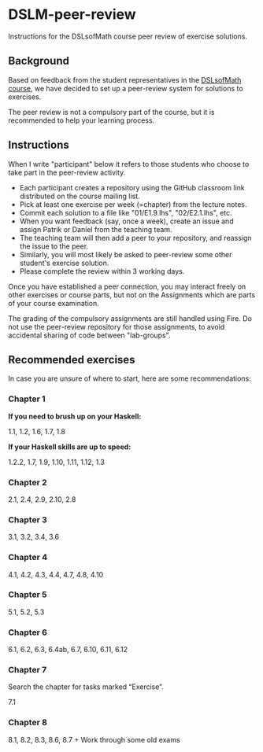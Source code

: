 # DSLM-peer-review

Instructions for the DSLsofMath course peer review of exercise solutions.

## Background

Based on feedback from the student representatives in the [DSLsofMath course](https://github.com/DSLsofMath/DSLsofMath), we have decided to set up a peer-review system for solutions to exercises.

The peer review is not a compulsory part of the course, but it is recommended to help your learning process.

## Instructions

When I write "participant" below it refers to those students who choose to take part in the peer-review activity.

* Each participant creates a repository using the GitHub classroom link distributed on the course mailing list.
* Pick at least one exercise per week (=chapter) from the lecture notes.
* Commit each solution to a file like "01/E1.9.lhs", "02/E2.1.lhs", etc.
* When you want feedback (say, once a week), create an issue and assign Patrik or Daniel from the teaching team.
* The teaching team will then add a peer to your repository, and reassign the issue to the peer.
* Similarly, you will most likely be asked to peer-review some other student's exercise solution.
* Please complete the review within 3 working days.

Once you have established a peer connection, you may interact freely
on other exercises or course parts, but not on the Assignments which
are parts of your course examination.

The grading of the compulsory assignments are still handled using
Fire. Do not use the peer-review repository for those assignments, to
avoid accidental sharing of code between "lab-groups".

## Recommended exercises

In case you are unsure of where to start, here are some recommendations:

### Chapter 1

**If you need to brush up on your Haskell:**

1.1, 1.2, 1.6, 1.7, 1.8

**If your Haskell skills are up to speed:**

1.2.2, 1.7, 1.9, 1.10, 1.11, 1.12, 1.3

### Chapter 2

2.1, 2.4, 2.9, 2.10, 2.8

### Chapter 3

3.1, 3.2, 3.4, 3.6

### Chapter 4

4.1, 4.2, 4.3, 4.4, 4.7, 4.8, 4.10

### Chapter 5

5.1, 5.2, 5.3

### Chapter 6

6.1, 6.2, 6.3, 6.4ab, 6.7, 6.10, 6.11, 6.12

### Chapter 7

Search the chapter for tasks marked “Exercise”.

7.1

### Chapter 8

8.1, 8.2, 8.3, 8.6, 8.7 + Work through some old exams

